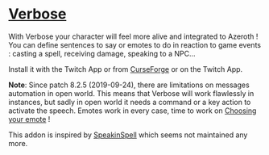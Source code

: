 [Verbose](https://www.curseforge.com/wow/addons/verbose)
=======

With Verbose your character will feel more alive and integrated to Azeroth !
You can define sentences to say or emotes to do in reaction to game events :
casting a spell, receiving damage, speaking to a NPC...

Install it with the Twitch App or from [CurseForge](https://www.curseforge.com/wow/addons/verbose) or on the Twitch App.

**Note**: Since patch 8.2.5 (2019-09-24), there are limitations on messages automation in open world.
This means that Verbose will work flawlessly in instances,
but sadly in open world it needs a command or a key action to activate the speech.
Emotes work in every case, time to work on [Choosing your emote](https://fr.wowhead.com/user=Ozlem#guides) !

This addon is inspired by [SpeakinSpell](https://www.curseforge.com/wow/addons/speakinspell) which seems not maintained any more.
